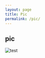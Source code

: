 ```yaml
---
layout: page
title: Pic
permalink: /pic/
---
```


## pic 
![test](https://media.springernature.com/lw900/springer-static/image/art%3A10.1038%2Fs41570-018-0041-7/MediaObjects/41570_2018_41_Fig1_HTML.png)
